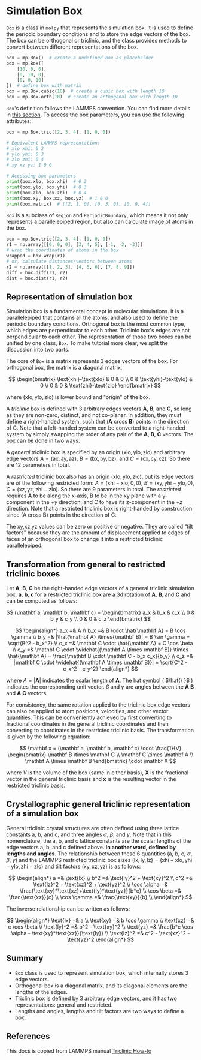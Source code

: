 # Simulation Box

`Box` is a class in `molpy` that represents the simulation box. It is used to define the periodic boundary conditions and to store the edge vectors of the box. The box can be orthogonal or triclinic, and the class provides methods to convert between different representations of the box.

``` python
box = mp.Box()  # create a undefined box as placeholder
box = mp.Box([
    [10, 0, 0],
    [0, 10, 0],
    [0, 0, 10]
])  # define box with matrix
box = mp.Box.cubic(10)  # create a cubic box with length 10
box = mp.Box.orth(10)  # create an orthogonal box with length 10
```

`Box`'s definition follows the LAMMPS convention. You can find more details in [this section](#representation-of-simulation-box). To access the box parameters, you can use the following attributes:

```python
box = mp.Box.tric([2, 3, 4], [1, 0, 0])

# Equivalent LAMMPS representation:
# xlo xhi: 0 2
# ylo yhi: 0 3
# zlo zhi: 0 4
# xy xz yz: 1 0 0

# Accessing box parameters
print(box.xlo, box.xhi)  # 0 2
print(box.ylo, box.yhi)  # 0 3
print(box.zlo, box.zhi)  # 0 4
print(box.xy, box.xz, box.yz)  # 1 0 0
print(box.matrix)  # [[2, 1, 0], [0, 3, 0], [0, 0, 4]]
```

`Box` is a subclass of `Region` and `PeriodicBoundary`, which means it not only represents a parallelepiped region, but also can calculate image of atoms in the box. 

```python
box = mp.Box.tric([2, 3, 4], [1, 0, 0])
r1 = np.array([[0, 0, 0], [3, 4, 5], [-1, -2, -3]])
# wrap the coordinates of atoms in the box
wrapped = box.wrap(r1)
# or, calculate distances/vectors between atoms
r2 = np.array([[1, 2, 3], [4, 5, 6], [7, 8, 9]])
diff = box.diff(r1, r2)
dist = box.dist(r1, r2)
```

## Representation of simulation box

Simulation box is a fundamental concept in molecular simulations. It is a parallelepiped that contains all the atoms, and also used to define the periodic boundary conditions. Orthogonal box is the most common type, which edges are perpendicular to each other. Triclinic box's edges are not perpendicular to each other. The representation of those two boxes can be unified by one class, `Box`. To make tutorial more clear, we split the discussion into two parts.

The core of `Box` is a matrix represents 3 edges vectors of the box. For orthogonal box, the matrix is a diagonal matrix,

$$
\begin{bmatrix}
\text{xhi}-\text{xlo} & 0 & 0 \\
0 & \text{yhi}-\text{ylo} & 0 \\
0 & 0 & \text{zhi}-\text{zlo}
\end{bmatrix}
$$

where $(\text{xlo}, \text{ylo}, \text{zlo})$ is lower bound and "origin" of the box.

A _triclinic_ box is defined with 3 arbitrary edges vectors $\mathbf A$, $\mathbf B$, and $\mathbf C$, so long as they are non-zero, distinct, and not co-planar. In addition, they must define a right-handed system, such that ($\mathbf A$ cross $\mathbf B$) points in the direction of C. Note that a left-handed system can be converted to a right-handed system by simply swapping the order of any pair of the $\mathbf A$, $\mathbf B$, $\mathbf C$ vectors. The box can be done in two ways.

A _general_ triclinic box is specified by an origin $(\text{xlo}, \text{ylo}, \text{zlo})$ and arbitrary edge vectors $A = (\text{ax},\text{ay},\text{az})$, $B = (\text{bx},\text{by},\text{bz})$, and $C = (\text{cx},\text{cy},\text{cz})$. So there are 12 parameters in total.

A _restricted_ triclinic box also has an origin $(\text{xlo},\text{ylo},\text{zlo})$, but its edge vectors are of the following restricted form: $A = (\text{xhi}-\text{xlo},0,0)$, $B = (\text{xy},\text{yhi}-\text{ylo},0)$, $C = (\text{xz},\text{yz},\text{zhi}-\text{zlo})$. So there are 9 parameters in total. The _restricted_ requires $\mathbf A$ to be along the x-axis, B to be in the xy plane with a y-component in the $+y$ direction, and C to have its z-component in the $+z$ direction. Note that a restricted triclinic box is right-handed by construction since (A cross B) points in the direction of C.

The xy,xz,yz values can be zero or positive or negative. They are called “tilt factors” because they are the amount of displacement applied to edges of faces of an orthogonal box to change it into a restricted triclinic parallelepiped.

## Transformation from general to restricted triclinic boxes

Let $\mathbf A$, $\mathbf B$, $\mathbf C$ be the right-handed edge vectors of a general triclinic simulation box. $\mathbf a$, $\mathbf b$, $\mathbf c$ for a restricted triclinic box are a 3d rotation of $\mathbf A$, $\mathbf B$, and $\mathbf C$ and can be computed as follows:

$$
(\mathbf a, \mathbf b, \mathbf c) = \begin{bmatrix}
a_x & b_x & c_x \\
0 & b_y & c_y \\
0 & 0 & c_z
\end{bmatrix}
$$

$$
\begin{align*}
a_x =& A \\
b_x =& B \cdot \hat{\mathbf A} = B \cos \gamma \\
b_y =& |\hat{\mathbf A} \times{\mathbf B}| = B \sin \gamma = \sqrt{B^2 - b_x^2} \\
c_x =& \mathbf C \cdot \hat{\mathbf A} = C \cos \beta \\
c_y =& \mathbf C \cdot \widehat{(\mathbf A \times \mathbf B)} \times \hat{\mathbf A} = \frac{\mathbf B \cdot \mathbf C - b_x c_x}{b_y} \\
c_z =& |\mathbf C \cdot \widehat{(\mathbf A \times \mathbf B)}| = \sqrt{C^2 - c_x^2 - c_y^2}
\end{align*}
$$

where $A = |\mathbf A|$ indicates the scalar length of $\mathbf A$. The hat symbol ( $\hat{\ }$ ) indicates the corresponding unit vector. $\beta$ and $\gamma$ are angles between the $\mathbf A$ $\mathbf B$ and $\mathbf A$ $\mathbf C$ vectors.

For consistency, the same rotation applied to the triclinic box edge vectors can also be applied to atom positions, velocities, and other vector quantities. This can be conveniently achieved by first converting to fractional coordinates in the general triclinic coordinates and then converting to coordinates in the restricted triclinic basis. The transformation is given by the following equation:

$$
\mathbf x = (\mathbf a, \mathbf b, \mathbf c) \cdot \frac{1}{V} \begin{bmatrix}
\mathbf B \times \mathbf C \\
\mathbf C \times \mathbf A \\
\mathbf A \times \mathbf B
\end{bmatrix}
\cdot \mathbf X
$$

where $V$ is the volume of the box (same in either basis), $\mathbf X$ is the fractional vector in the general triclinic basis and $\mathbf x$ is the resulting vector in the restricted triclinic basis.

## Crystallographic general triclinic representation of a simulation box

General triclinic crystal structures are often defined using three lattice constants a, b, and c, and three angles $\alpha$, $\beta$, and $\gamma$. Note that in this nomenclature, the a, b, and c lattice constants are the scalar lengths of the edge vectors a, b, and c defined above. **In another word, defined by lengths and angles**. The relationship between these 6 quantities (a, b, c, $\alpha$, $\beta$, $\gamma$) and the LAMMPS restricted triclinic box sizes $(\text{lx},\text{ly},\text{lz}) = (\text{xhi}-\text{xlo}, \text{yhi}-\text{ylo}, \text{zhi}-\text{zlo})$ and tilt factors $(\text{xy},\text{xz},\text{yz})$ is as follows:

$$
\begin{align*}
        a =& \text{lx} \\
        b^2 =& \text{ly}^2 + \text{xy}^2 \\
        c^2 =& \text{lz}^2 + \text{xz}^2 + \text{yz}^2 \\
        \cos \alpha =& \frac{\text{xy}*\text{xz}+\text{ly}*\text{yz}}{b*c} \\
        \cos \beta =& \frac{\text{xz}}{c} \\
        \cos \gamma =& \frac{\text{xy}}{b} \\
\end{align*}
$$

The inverse relationship can be written as follows:

$$
\begin{align*}
    \text{lx}   =& a \\
    \text{xy}   =& b \cos \gamma \\
    \text{xz}   =& c \cos \beta \\
    \text{ly}^2 =& b^2 - \text{xy}^2 \\
    \text{yz}   =& \frac{b*c \cos \alpha - \text{xy}*\text{xz}}{\text{ly}} \\
    \text{lz}^2 =& c^2 - \text{xz}^2 - \text{yz}^2
\end{align*}
$$

## Summary

- `Box` class is used to represent simulation box, which internally stores 3 edge vectors.
- Orthogonal box is a diagonal matrix, and its diagonal elements are the lengths of the edges.
- Triclinic box is defined by 3 arbitrary edge vectors, and it has two representations: general and restricted.
- Lengths and angles, lengths and tilt factors are two ways to define a box.

## References

This docs is copied from LAMMPS manual [Triclinic How-to](https://docs.lammps.org/Howto_triclinic.html#triclinic-non-orthogonal-simulation-boxes)
